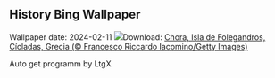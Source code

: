 ## History Bing Wallpaper
Wallpaper date: 2024-02-11
![](https://www.bing.com/th?id=OHR.FolegandrosGreece_ES-ES0493333315_UHD.jpg&w=1000)Download: [Chora, Isla de Folegandros, Cícladas, Grecia (© Francesco Riccardo Iacomino/Getty Images)](https://www.bing.com/th?id=OHR.FolegandrosGreece_ES-ES0493333315_UHD.jpg)

Auto get programm by LtgX
